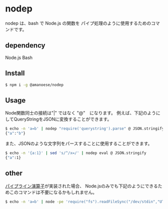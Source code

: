 nodep
===

nodep は、bash で Node.js の関数を
パイプ処理のように使用するためのコマンドです。

## dependency

Node.js
Bash

## Install

```bash
$ npm i -g @amanoese/nodep
```

## Usage

Node関数同士の接続は"|" ではなく "@"　になります。
例えば、下記のようにしてQueryStringをJSONに変換することができます。

```bash
$ echo -n 'a=b' | nodep "require('querystring').parse" @ JSON.stringify
{"a":"b"}
```

また、JSONのような文字列をパースすることに使用することができます。

```bash
$ echo -n '{a:1}' | sed 's/^/x=/' | nodep eval @ JSON.stringify
{"a":1}
```

## other

[パイプライン演算子](https://developer.mozilla.org/ja/docs/Web/JavaScript/Reference/Operators/Pipeline_operator)が実装された場合、
Node.jsのみでも下記のようにできるためこのコマンドは不要になるかもしれません。

```bash
$ echo -n 'a=b' | node -pe 'require("fs").readFileSync("/dev/stdin","UTF-8") |> require("querystring").parse" |> JSON.stringify'
```

